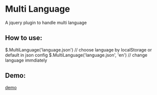 Multi Language
==============

A jquery plugin to handle multi language

How to use:
-----------

$.MultiLanguage('language.json') // choose language by localStorage or default in json config
$.MultiLanguage('language.json', 'en') // change language immdiately

Demo:
-----
[demo]



[demo]:http://mingchoi.github.io/Multi-Language/



